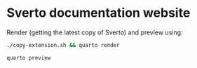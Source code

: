 # Sverto documentation website

Render (getting the latest copy of Sverto) and preview using:

```bash
./copy-extension.sh && quarto render

quarto preview
```
